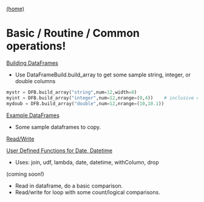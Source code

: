[(home)](https://dmerz75.github.io/spark2_dfanalysis)

# Basic / Routine / Common operations!

<!-- - [Standard PySpark Configuration](Standard_Configs.html)
- [Initial Configuration for Jupyter notebook for PySpark](Initial_Configuration.md) -->
<!-- - [Building DataFrames](Building_DataFrames1.html) -->

[Building DataFrames](Building_DataFrames1.md)
  - Use DataFrameBuild.build_array to get some sample string, integer, or double columns
```python
mystr = DFB.build_array("string",num=12,width=8)
myint = DFB.build_array("integer",num=12,nrange=(0,4))    # inclusive on range
mydoub = DFB.build_array("double",num=12,nrange=(10,10.1))
```

[Example DataFrames](Example_Dataframes.md)
  - Some sample dataframes to copy.

[Read/Write](Read_Write_Partition.md)

[User Defined Functions for Date, Datetime](udf_date_time.md)
  - Uses: join, udf, lambda, date, datetime, withColumn, drop

(coming soon!)

  - Read in dataframe, do a basic comparison.
  - Read/write for loop with some count/logical comparisons.
